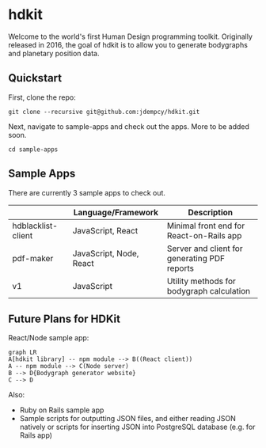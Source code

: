 # hdkit

Welcome to the world's first Human Design programming toolkit. Originally released in 2016, the goal of hdkit is to allow you to generate bodygraphs and planetary position data.

## Quickstart

First, clone the repo:

`git clone --recursive git@github.com:jdempcy/hdkit.git`

Next, navigate to sample-apps and check out the apps. More to be added soon.

`cd sample-apps`

## Sample Apps

There are currently 3 sample apps to check out.

|                |Language/Framework                          |Description                         |
|----------------|-------------------------------|-----------------------------|
|hdblacklist-client|JavaScript, React            |Minimal front end for React-on-Rails app           |
|pdf-maker          |JavaScript, Node, React            |Server and client for generating PDF reports            |
|v1          |JavaScript|Utility methods for bodygraph calculation|


## Future Plans for HDKit

React/Node sample app:

```mermaid
graph LR
A[hdkit library] -- npm module --> B((React client))
A -- npm module --> C(Node server)
B --> D{Bodygraph generator website}
C --> D
```

Also:
- Ruby on Rails sample app
- Sample scripts for outputting JSON files, and either reading JSON natively or scripts for inserting JSON into PostgreSQL database (e.g. for Rails app)